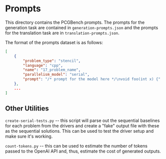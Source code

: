 # Prompts

This directory contains the PCGBench prompts.
The prompts for the generation task are contained in `generation-prompts.json`
and the prompts for the translation task are in `translation-prompts.json`.


The format of the prompts dataset is as follows:

```json
[
    {
        "problem_type": "stencil",
        "language": "cpp",
        "name": "17_problem_name",
        "parallelism_model": "serial",
        "prompt": "/* prompt for the model here */\nvoid foo(int x) {"
    },
    ...
]
```

## Other Utilities

`create-serial-tests.py` -- this script will parse out the sequential baselines
for each problem from the drivers and create a "fake" output file with these
as the sequential solutions. This can be used to test the driver setup and make
sure it's working.

`count-tokens.py` -- this can be used to estimate the number of tokens passed
to the OpenAI API and, thus, estimate the cost of generated outputs.